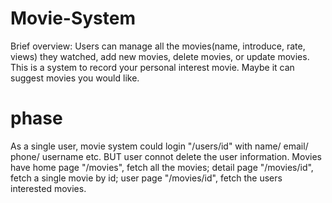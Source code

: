 # Movie-System
Brief overview: Users can manage all the movies(name, introduce, rate, views) they watched, add new movies, delete movies, or update movies. This is a system to record your personal interest movie. Maybe it can suggest movies you would like.  
# phase
As a single user, movie system could login "/users/id" with name/ email/ phone/ username etc. BUT user connot delete the user information.
Movies have home page "/movies",  fetch all the movies; 
detail page "/movies/id", fetch a single movie by id;
user page "/movies/id", fetch the users interested movies.
